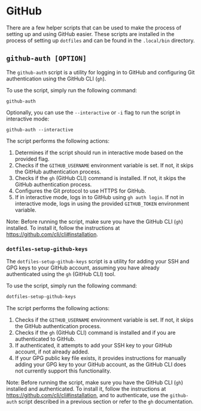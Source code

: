 # GitHub

There are a few helper scripts that can be used to make the process of setting up and using GitHub easier. These scripts are installed in the process of setting up `dotfiles` and can be found in the `.local/bin` directory.

## `github-auth [OPTION]`

The `github-auth` script is a utility for logging in to GitHub and configuring Git authentication using the GitHub CLI (`gh`).

To use the script, simply run the following command:

```
github-auth
```

Optionally, you can use the `--interactive` or `-i` flag to run the script in interactive mode:

```
github-auth --interactive
```

The script performs the following actions:

1. Determines if the script should run in interactive mode based on the provided flag.
2. Checks if the `GITHUB_USERNAME` environment variable is set. If not, it skips the GitHub authentication process.
3. Checks if the `gh` (GitHub CLI) command is installed. If not, it skips the GitHub authentication process.
4. Configures the Git protocol to use HTTPS for GitHub.
5. If in interactive mode, logs in to GitHub using `gh auth login`. If not in interactive mode, logs in using the provided `GITHUB_TOKEN` environment variable.

Note: Before running the script, make sure you have the GitHub CLI (`gh`) installed. To install it, follow the instructions at https://github.com/cli/cli#installation.

### `dotfiles-setup-github-keys`

The `dotfiles-setup-github-keys` script is a utility for adding your SSH and GPG keys to your GitHub account, assuming you have already authenticated using the `gh` (GitHub CLI) tool.

To use the script, simply run the following command:

```bash
dotfiles-setup-github-keys
```

The script performs the following actions:

1. Checks if the `GITHUB_USERNAME` environment variable is set. If not, it skips the GitHub authentication process.
2. Checks if the `gh` (GitHub CLI) command is installed and if you are authenticated to GitHub.
3. If authenticated, it attempts to add your SSH key to your GitHub account, if not already added.
4. If your GPG public key file exists, it provides instructions for manually adding your GPG key to your GitHub account, as the GitHub CLI does not currently support this functionality.

Note: Before running the script, make sure you have the GitHub CLI (`gh`) installed and authenticated. To install it, follow the instructions at https://github.com/cli/cli#installation, and to authenticate, use the `github-auth` script described in a previous section or refer to the `gh` documentation.
